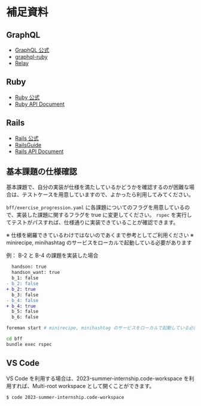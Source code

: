 # 補足資料

## GraphQL

- [GraphQL 公式](https://graphql.org/)
- [graphql-ruby](https://graphql-ruby.org/)
- [Relay](https://relay.dev/)

## Ruby

- [Ruby 公式](https://www.ruby-lang.org/ja/)
- [Ruby API Document](https://docs.ruby-lang.org/ja/3.1/doc/index.html)

## Rails

- [Rails 公式](https://rubyonrails.org/)
- [RailsGuide](https://railsguides.jp/)
- [Rails API Document](https://api.rubyonrails.org/)

## 基本課題の仕様確認

基本課題で、自分の実装が仕様を満たしているかどうかを確認するのが困難な場合は、テストケースを用意していますので、よかったら利用してみてください。

`bff/exercise_progression.yaml` に各課題についてのフラグを用意しているので、実装した課題に関するフラグを true に変更してください。
`rspec` を実行してテストがパスすれば、仕様通りに実装できていることが確認できます。

※ 仕様を網羅できているわけではないのであくまで参考としてご利用ください
※ minirecipe, minihashtag のサービスをローカルで起動している必要があります

例： B-2 と B-4 の課題を実装した場合

```diff
  handson: true
  handson_want: true
  b_1: false
- b_2: false
+ b_2: true
  b_3: false
- b_4: false
+ b_4: true
  b_5: false
  b_6: false
```

```sh
foreman start # minirecipe, minihashtag のサービスをローカルで起動している必要があります
```

```sh
cd bff
bundle exec rspec
```

## VS Code
VS Code を利用する場合は、2023-summer-internship.code-workspace を利用すれば、Multi-root workspace として開くことができます。

```
$ code 2023-summer-internship.code-workspace
```
